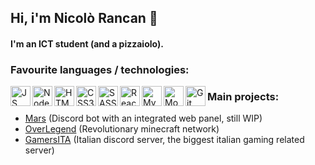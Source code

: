 ## Hi, i'm Nicolò Rancan 👋

#### I'm an ICT student (and a pizzaiolo).

### Favourite languages / technologies:

<img align="left" alt="JS" width="32px" src="https://upload.wikimedia.org/wikipedia/commons/thumb/9/99/Unofficial_JavaScript_logo_2.svg/768px-Unofficial_JavaScript_logo_2.svg.png" />
<img align="left" alt="Node.js" width="32px" src="https://upload.wikimedia.org/wikipedia/commons/thumb/d/d9/Node.js_logo.svg/1280px-Node.js_logo.svg.png" />
<img align="left" alt="HTML" width="32px" src="https://upload.wikimedia.org/wikipedia/commons/thumb/6/61/HTML5_logo_and_wordmark.svg/1200px-HTML5_logo_and_wordmark.svg.png" />
<img align="left" alt="CSS3" width="32px" src="https://upload.wikimedia.org/wikipedia/commons/thumb/d/d5/CSS3_logo_and_wordmark.svg/1200px-CSS3_logo_and_wordmark.svg.png" />
<img align="left" alt="SASS" width="32px" src="https://sass-lang.com/assets/img/logos/logo-b6e1ef6e.svg" />
<img align="left" alt="React" width="32px" src="https://miro.medium.com/max/500/1*cPh7ujRIfcHAy4kW2ADGOw.png" />
<img align="left" alt="MySql" width="32px" src="https://cdn.worldvectorlogo.com/logos/mysql.svg" />
<img align="left" alt="MongoDB" width="32px" src="https://infinapps.com/wp-content/uploads/2018/10/mongodb-logo.png" />
<img align="left" alt="Git" width="32px" src="https://upload.wikimedia.org/wikipedia/commons/thumb/e/e0/Git-logo.svg/1280px-Git-logo.svg.png" />

### Main projects:

- [Mars][mars] (Discord bot with an integrated web panel, still WIP)
- [OverLegend][ol] (Revolutionary minecraft network)
- [GamersITA][gita] (Italian discord server, the biggest italian gaming related server)

<br />
<br />

[mars]: https://github.com/nicolo-rancan/mars
[ol]: https://github.com/nicolo-rancan/OverLegend
[gita]: https://github.com/nicolo-rancan/gamersita-old
